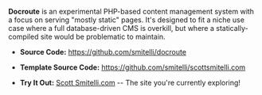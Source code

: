 **Docroute** is an experimental PHP-based content management system with a focus on serving "mostly static" pages. It's designed to fit a niche use case where a full database-driven CMS is overkill, but where a statically-compiled site would be problematic to maintain.

* **Source Code:** <https://github.com/smitelli/docroute>

* **Template Source Code:** <https://github.com/smitelli/scottsmitelli.com>

* **Try It Out:** [Scott Smitelli.com](http://www.scottsmitelli.com/) -- The site you're currently exploring!
